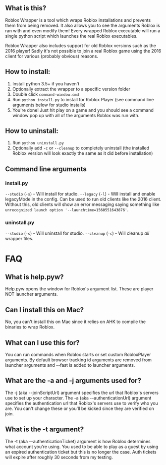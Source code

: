 ## What is this?
Roblox Wrapper is a tool which wraps Roblox installations and prevents them from being removed.
It also allows you to see the arguments Roblox is ran with and even modify them!
Every wrapped Roblox executable will run a single python script which launches the real Roblox executables.

Roblox Wrapper also includes support for old Roblox versions such as the 2016 player!
Sadly it's not possible to join a real Roblox game using the 2016 client for various (probably obvious) reasons.

## How to install:
  1. Install python 3.5+ if you haven't
  2. Optionally extract the wrapper to a specific version folder
  3. Double click `command-window.cmd`
  4. Run `python install.py` to install for Roblox Player (see command line arguments below for studio installs)
  5. You're done! Just hit play on a game and you should see a command window pop up with all of the arguments Roblox was run with.
## How to uninstall:
  1. Run `python uninstall.py`
  2. Optionally add `-c` or `--cleanup` to completely uninstall (the installed Roblox version will look exactly the same as it did before installation)

## Command line arguments
### install.py
`--studio` (`-s`) - Will install for studio.
`--legacy` (`-l`) - Will install and enable legacyMode in the config. Can be used to run old clients like the 2016 client. Without this, old clients will show an error messaging saying something like `unrecognized launch option '--launchtime=1560551643876'`.
### uninstall.py
`--studio` (`-s`) - Will uninstall for studio.
`--cleanup` (`-c`) - Will cleanup *all* wrapper files.

# FAQ
## What is help.pyw?
Help.pyw opens the window for Roblox's argument list. These are player NOT launcher arguments.

## Can I install this on Mac?
No, you can't install this on Mac since it relies on AHK to compile the binaries to wrap Roblox.

## What can I use this for?
You can run commands when Roblox starts or set custom RobloxPlayer arguments. By default browser tracking id arguments are removed from launcher arguments and --fast is added to launcher arguments.

## What are the -a and -j arguments used for?
The -j (aka --joinScriptUrl) argument specifies the url that Roblox's servers use to set up your character.
The -a (aka --authenticationUrl) argument specifies the authentication url that Roblox's servers use to verify who you are.
You can't change these or you'll be kicked since they are verified on join.

## What is the -t argument?
The -t (aka --authenticationTicket) argument is how Roblox determines what account you're using. You used to be able to play as a guest by using an expired authentication ticket but this is no longer the case. Auth tickets will expire after roughly 30 seconds from my testing.
